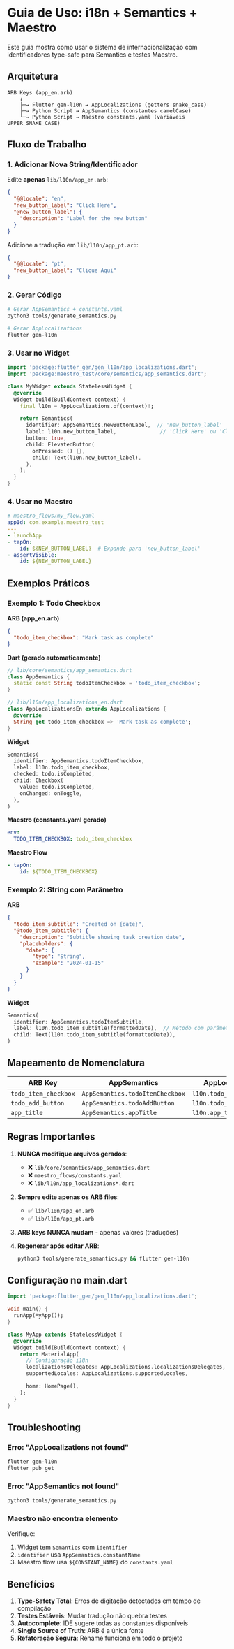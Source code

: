 # Guia de Uso: i18n + Semantics + Maestro

Este guia mostra como usar o sistema de internacionalização com identificadores type-safe para Semantics e testes Maestro.

## Arquitetura

```
ARB Keys (app_en.arb)
    ↓
    ├─→ Flutter gen-l10n → AppLocalizations (getters snake_case)
    ├─→ Python Script → AppSemantics (constantes camelCase)
    └─→ Python Script → Maestro constants.yaml (variáveis UPPER_SNAKE_CASE)
```

## Fluxo de Trabalho

### 1. Adicionar Nova String/Identificador

Edite **apenas** `lib/l10n/app_en.arb`:

```json
{
  "@@locale": "en",
  "new_button_label": "Click Here",
  "@new_button_label": {
    "description": "Label for the new button"
  }
}
```

Adicione a tradução em `lib/l10n/app_pt.arb`:

```json
{
  "@@locale": "pt",
  "new_button_label": "Clique Aqui"
}
```

### 2. Gerar Código

```bash
# Gerar AppSemantics + constants.yaml
python3 tools/generate_semantics.py

# Gerar AppLocalizations
flutter gen-l10n
```

### 3. Usar no Widget

```dart
import 'package:flutter_gen/gen_l10n/app_localizations.dart';
import 'package:maestro_test/core/semantics/app_semantics.dart';

class MyWidget extends StatelessWidget {
  @override
  Widget build(BuildContext context) {
    final l10n = AppLocalizations.of(context)!;

    return Semantics(
      identifier: AppSemantics.newButtonLabel,  // 'new_button_label'
      label: l10n.new_button_label,              // 'Click Here' ou 'Clique Aqui'
      button: true,
      child: ElevatedButton(
        onPressed: () {},
        child: Text(l10n.new_button_label),
      ),
    );
  }
}
```

### 4. Usar no Maestro

```yaml
# maestro_flows/my_flow.yaml
appId: com.example.maestro_test
---
- launchApp
- tapOn:
    id: ${NEW_BUTTON_LABEL}  # Expande para 'new_button_label'
- assertVisible:
    id: ${NEW_BUTTON_LABEL}
```

## Exemplos Práticos

### Exemplo 1: Todo Checkbox

**ARB (app_en.arb)**
```json
{
  "todo_item_checkbox": "Mark task as complete"
}
```

**Dart (gerado automaticamente)**
```dart
// lib/core/semantics/app_semantics.dart
class AppSemantics {
  static const String todoItemCheckbox = 'todo_item_checkbox';
}

// lib/l10n/app_localizations_en.dart
class AppLocalizationsEn extends AppLocalizations {
  @override
  String get todo_item_checkbox => 'Mark task as complete';
}
```

**Widget**
```dart
Semantics(
  identifier: AppSemantics.todoItemCheckbox,
  label: l10n.todo_item_checkbox,
  checked: todo.isCompleted,
  child: Checkbox(
    value: todo.isCompleted,
    onChanged: onToggle,
  ),
)
```

**Maestro (constants.yaml gerado)**
```yaml
env:
  TODO_ITEM_CHECKBOX: todo_item_checkbox
```

**Maestro Flow**
```yaml
- tapOn:
    id: ${TODO_ITEM_CHECKBOX}
```

### Exemplo 2: String com Parâmetro

**ARB**
```json
{
  "todo_item_subtitle": "Created on {date}",
  "@todo_item_subtitle": {
    "description": "Subtitle showing task creation date",
    "placeholders": {
      "date": {
        "type": "String",
        "example": "2024-01-15"
      }
    }
  }
}
```

**Widget**
```dart
Semantics(
  identifier: AppSemantics.todoItemSubtitle,
  label: l10n.todo_item_subtitle(formattedDate),  // Método com parâmetro
  child: Text(l10n.todo_item_subtitle(formattedDate)),
)
```

## Mapeamento de Nomenclatura

| ARB Key | AppSemantics | AppLocalizations | Maestro Var |
|---------|--------------|------------------|-------------|
| `todo_item_checkbox` | `AppSemantics.todoItemCheckbox` | `l10n.todo_item_checkbox` | `${TODO_ITEM_CHECKBOX}` |
| `todo_add_button` | `AppSemantics.todoAddButton` | `l10n.todo_add_button` | `${TODO_ADD_BUTTON}` |
| `app_title` | `AppSemantics.appTitle` | `l10n.app_title` | `${APP_TITLE}` |

## Regras Importantes

1. **NUNCA modifique arquivos gerados**:
   - ❌ `lib/core/semantics/app_semantics.dart`
   - ❌ `maestro_flows/constants.yaml`
   - ❌ `lib/l10n/app_localizations*.dart`

2. **Sempre edite apenas os ARB files**:
   - ✅ `lib/l10n/app_en.arb`
   - ✅ `lib/l10n/app_pt.arb`

3. **ARB keys NUNCA mudam** - apenas valores (traduções)

4. **Regenerar após editar ARB**:
   ```bash
   python3 tools/generate_semantics.py && flutter gen-l10n
   ```

## Configuração no main.dart

```dart
import 'package:flutter_gen/gen_l10n/app_localizations.dart';

void main() {
  runApp(MyApp());
}

class MyApp extends StatelessWidget {
  @override
  Widget build(BuildContext context) {
    return MaterialApp(
      // Configuração i18n
      localizationsDelegates: AppLocalizations.localizationsDelegates,
      supportedLocales: AppLocalizations.supportedLocales,

      home: HomePage(),
    );
  }
}
```

## Troubleshooting

### Erro: "AppLocalizations not found"
```bash
flutter gen-l10n
flutter pub get
```

### Erro: "AppSemantics not found"
```bash
python3 tools/generate_semantics.py
```

### Maestro não encontra elemento
Verifique:
1. Widget tem `Semantics` com `identifier`
2. `identifier` usa `AppSemantics.constantName`
3. Maestro flow usa `${CONSTANT_NAME}` do `constants.yaml`

## Benefícios

1. **Type-Safety Total**: Erros de digitação detectados em tempo de compilação
2. **Testes Estáveis**: Mudar tradução não quebra testes
3. **Autocomplete**: IDE sugere todas as constantes disponíveis
4. **Single Source of Truth**: ARB é a única fonte
5. **Refatoração Segura**: Rename funciona em todo o projeto
